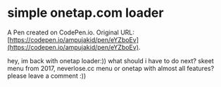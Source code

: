 # simple onetap.com loader

A Pen created on CodePen.io. Original URL: [https://codepen.io/ampujakid/pen/eYZboEv](https://codepen.io/ampujakid/pen/eYZboEv).

hey, im back with onetap loader:)) what should i have to do next? skeet menu from 2017, neverlose.cc menu or onetap with almost all features? please leave a comment :))
